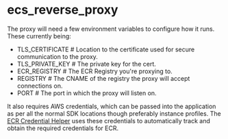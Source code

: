 # ecs_reverse_proxy

The proxy will need a few environment variables to configure how it runs. These currently being:
* TLS_CERTIFICATE # Location to the certificate used for secure communication to the proxy.
* TLS_PRIVATE_KEY # The private key for the cert.
* ECR_REGISTRY # The ECR Registry you're proxying to.
* REGISTRY # The CNAME of the registry the proxy will accept connections on.
* PORT # The port in which the proxy will listen on.

It also requires AWS credentials, which can be passed into the application as per all the normal SDK locations though preferably instance profiles. The [ECR Credential Helper](https://github.com/awslabs/amazon-ecr-credential-helper) uses these credentials to automatically track and obtain the required credentials for ECR.
